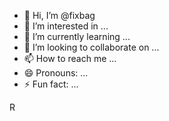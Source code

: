 - 👋 Hi, I’m @fixbag
- 👀 I’m interested in ...
- 🌱 I’m currently learning ...
- 💞️ I’m looking to collaborate on ...
- 📫 How to reach me ...
- 😄 Pronouns: ...
- ⚡ Fun fact: ...

<!---
fixbag/fixbag is a ✨ R ✨ repository because its `README.md` (allow written to directory) appears on your GitHub profile.
You can click the Preview link to take a look at your changes.
--->R
